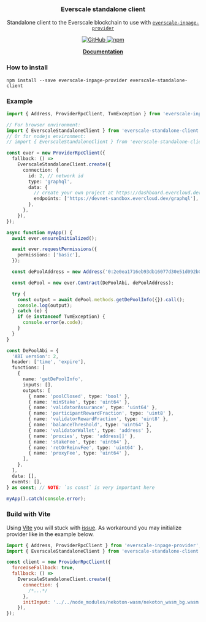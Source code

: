 <p align="center">
    <h3 align="center">Everscale standalone client</h3>
    <p align="center">Standalone client to the Everscale blockchain to use with <a href="https://github.com/broxus/everscale-inpage-provider"><code>everscale-inpage-provider</code></a></p>
    <p align="center">
        <a href="/LICENSE">
            <img alt="GitHub" src="https://img.shields.io/github/license/broxus/everscale-standalone-client" />
        </a>
        <a href="https://www.npmjs.com/package/everscale-standalone-client">
            <img alt="npm" src="https://img.shields.io/npm/v/everscale-standalone-client">
        </a>
    </p>
    <p align="center"><b><a href="https://broxus.github.io/everscale-standalone-client/index.html">Documentation</a></b></p>
</p>

### How to install

```shell
npm install --save everscale-inpage-provider everscale-standalone-client
```

### Example

```typescript
import { Address, ProviderRpcClient, TvmException } from 'everscale-inpage-provider';

// For browser environment:
import { EverscaleStandaloneClient } from 'everscale-standalone-client';
// Or for nodejs environment:
// import { EverscaleStandaloneClient } from 'everscale-standalone-client/nodejs';

const ever = new ProviderRpcClient({
  fallback: () =>
    EverscaleStandaloneClient.create({
      connection: {
        id: 2, // network id
        type: 'graphql',
        data: {
          // create your own project at https://dashboard.evercloud.dev
          endpoints: ['https://devnet-sandbox.evercloud.dev/graphql'],
        },
      },
    }),
});

async function myApp() {
  await ever.ensureInitialized();

  await ever.requestPermissions({
    permissions: ['basic'],
  });

  const dePoolAddress = new Address('0:2e0ea1716eb93db16077d30e51d092b075ce7f0eb1c08ca5bea67ef48a79368e');

  const dePool = new ever.Contract(DePoolAbi, dePoolAddress);

  try {
    const output = await dePool.methods.getDePoolInfo({}).call();
    console.log(output);
  } catch (e) {
    if (e instanceof TvmException) {
      console.error(e.code);
    }
  }
}

const DePoolAbi = {
  'ABI version': 2,
  header: ['time', 'expire'],
  functions: [
    {
      name: 'getDePoolInfo',
      inputs: [],
      outputs: [
        { name: 'poolClosed', type: 'bool' },
        { name: 'minStake', type: 'uint64' },
        { name: 'validatorAssurance', type: 'uint64' },
        { name: 'participantRewardFraction', type: 'uint8' },
        { name: 'validatorRewardFraction', type: 'uint8' },
        { name: 'balanceThreshold', type: 'uint64' },
        { name: 'validatorWallet', type: 'address' },
        { name: 'proxies', type: 'address[]' },
        { name: 'stakeFee', type: 'uint64' },
        { name: 'retOrReinvFee', type: 'uint64' },
        { name: 'proxyFee', type: 'uint64' },
      ],
    },
  ],
  data: [],
  events: [],
} as const; // NOTE: `as const` is very important here

myApp().catch(console.error);
```

### Build with Vite

Using [Vite](https://vitejs.dev) you will stuck with [issue](https://github.com/vitejs/vite/issues/8427). As workaround you may initialize provider like in the example below.

```js
import { Address, ProviderRpcClient } from 'everscale-inpage-provider';
import { EverscaleStandaloneClient } from 'everscale-standalone-client';

const client = new ProviderRpcClient({
  forceUseFallback: true,
  fallback: () =>
    EverscaleStandaloneClient.create({
      connection: {
        /*...*/
      },
      initInput: '../../node_modules/nekoton-wasm/nekoton_wasm_bg.wasm',
    }),
});
```
